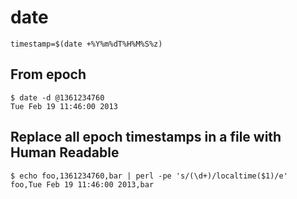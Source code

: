 # date

```
timestamp=$(date +%Y%m%dT%H%M%S%z)
```

## From epoch

    $ date -d @1361234760
    Tue Feb 19 11:46:00 2013

## Replace all epoch timestamps in a file with Human Readable

    $ echo foo,1361234760,bar | perl -pe 's/(\d+)/localtime($1)/e'
    foo,Tue Feb 19 11:46:00 2013,bar


